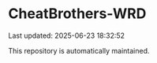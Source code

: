 # CheatBrothers-WRD

Last updated: 2025-06-23 18:32:52

This repository is automatically maintained.

